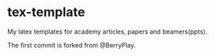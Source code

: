 # tex-template
My latex templates for academy articles, papers and beamers(ppts).

The first commit is forked from @BerryPlay.
